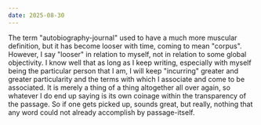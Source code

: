 ```yaml
---
date: 2025-08-30
---
```

The term "autobiography-journal" used to have a much more muscular definition, but it has become looser with time, coming to mean "corpus". However, I say "looser" in relation to myself, not in relation to some global objectivity. I know well that as long as I keep writing, especially with myself being the particular person that I am, I will keep "incurring" greater and greater particularity and the terms with which I associate and come to be associated. It is merely a thing of a thing altogether all over again, so whatever I do end up saying is its own coinage within the transparency of the passage. So if one gets picked up, sounds great, but really, nothing that any word could not already accomplish by passage-itself.